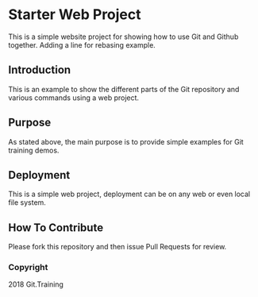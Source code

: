 # Starter Web Project

This is a simple website project for showing how to use Git and Github together. Adding a line for rebasing example.

## Introduction

This is an example to show the different parts of the Git repository and various commands using a web project.

## Purpose

As stated above, the main purpose is to provide simple examples for Git training demos.

## Deployment

This is a simple web project, deployment can be on any web or even local file system.

## How To Contribute

Please fork this repository and then issue Pull Requests for review.

### Copyright

2018 Git.Training